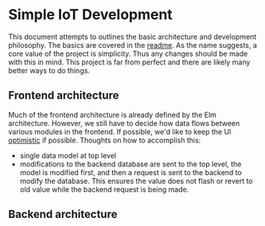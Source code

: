 # Simple IoT Development

This document attempts to outlines the basic architecture and development
philosophy. The basics are covered in the [readme](README.md). As the name
suggests, a core value of the project is simplicity. Thus any changes should be
made with this in mind. This project is far from perfect and there are likely
many better ways to do things.

## Frontend architecture

Much of the frontend architecture is already defined by the Elm architecture.
However, we still have to decide how data flows between various modules in the
frontend. If possible, we'd like to keep the UI
[optimistic](https://blog.meteor.com/optimistic-ui-with-meteor-67b5a78c3fcf) if
possible. Thoughts on how to accomplish this:

- single data model at top level
- modifications to the backend database are sent to the top level, the model is
  modified first, and then a request is sent to the backend to modify the
  database. This ensures the value does not flash or revert to old value while
  the backend request is being made.

## Backend architecture

